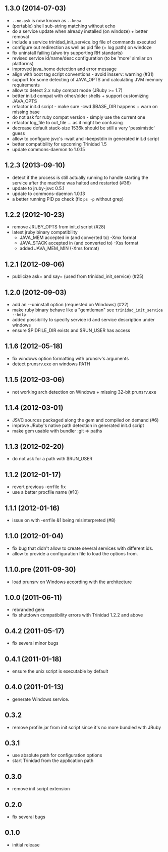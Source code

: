 ## 1.3.0 (2014-07-03)

* `--no-ask` is now known as `--know`
* (portable) shell sub-string matching without echo
* do a service update when already installed (on windoze) + better removal
* include a service trinidad_init_service.log file of commands executed
* configure out redirection as well as pid file (+ log path) on windoze
* fix uninstall failing (alwo try supporting RH standarts)
* revised service id/name/desc configuration (to be 'more' similar on platforms)
* improved java_home detection and error message
* align with boot tag script conventions  - avoid insserv: warning (#31)
* support for some detecting of JAVA_OPTS and calculating JVM memory requirements
* allow to detect 2.x ruby compat mode (JRuby >= 1.7)
* better init.d compat with other/older shells + support customizing JAVA_OPTS
* refactor init.d script - make sure -cwd $BASE_DIR happens + warn on missing base
* do not ask for ruby compat version - simply use the current one
* refactor log_file to out_file ... as it might be confusing
* decrease default stack-size 1536k should be still a very 'pessimistic' guess
* allow to configure jsvc's -wait and -keepstdin in generated init.d script
* better compatibility for upcoming Trinidad 1.5
* update commons-daemon to 1.0.15

## 1.2.3 (2013-09-10)

* detect if the process is still actually running
  to handle starting the service after the machine was halted and restarted (#36)
* update to jruby-jsvc 0.5.1
* update to commons-daemon 1.0.13
* a better running PID ps check (fix `ps -p` without grep)

## 1.2.2 (2012-10-23)

* remove JRUBY_OPTS from init.d script (#28)
* latest jruby binary compatibility
  - JAVA_MEM accepted in (and converted to) -Xmx format
  - JAVA_STACK accepted in (and converted to) -Xss format
  - added JAVA_MEM_MIN (-Xms format)

## 1.2.1 (2012-09-06)

* publicize ask= and say= (used from trinidad_init_service) (#25)

## 1.2.0 (2012-09-03)

* add an --uninstall option (requested on Windows) (#22)
* make ruby binary behave like a "gemtleman" see `trinidad_init_service --help`
* added possibility to specify service id and service description under windows
* ensure $PIDFILE_DIR exists and $RUN_USER has access

## 1.1.6 (2012-05-18)

* fix windows option formatting with prunsrv's arguments
* detect prunsrv.exe on windows PATH

## 1.1.5 (2012-03-06)

* not working arch detection on Windows + missing 32-bit prunsrv.exe

## 1.1.4 (2012-03-01)

* JSVC sources packaged along the gem and compiled on demand (#6)
* improve JRuby's native path detection in generated init.d script
* make gem usable with bundler :git => paths

## 1.1.3 (2012-02-20)

* do not ask for a path with $RUN_USER

## 1.1.2 (2012-01-17)

* revert previous -errfile fix
* use a better procfile name (#10)

## 1.1.1 (2012-01-16)

* issue on with -errfile &1 being misinterpreted (#8)

## 1.1.0 (2012-01-04)

* fix bug that didn't allow to create several services with different ids.
* allow to provide a configuration file to load the options from.

## 1.1.0.pre (2011-09-30)

* load prunsrv on Windows according with the architecture

## 1.0.0 (2011-06-11)

* rebranded gem
* fix shutdown compatibility errors with Trinidad 1.2.2 and above

## 0.4.2 (2011-05-17)

* fix several minor bugs

## 0.4.1 (2011-01-18)

* ensure the unix script is executable by default

## 0.4.0 (2011-01-13)

* generate Windows service.

## 0.3.2

* remove profile.jar from init script since it's no more bundled with JRuby

## 0.3.1

* use absolute path for configuration options
* start Trinidad from the application path

## 0.3.0

* remove init script extension

## 0.2.0

* fix several bugs

## 0.1.0

* initial release
